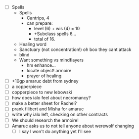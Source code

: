 - [ ] Spells
	- Spells
		- Cantrips, 4
		- can prepare:
			- level (6) + wis (4) = 10
			- +Subclass spells 6... 
			- total of 16.
	- Healing word
	- Sanctuary (not concentration!) oh boo they cant attack
	- blind
	- Want something vs mindflayers
		- hm enhance...
		- locate object! armoire
		- prayer of healing
- [ ]   +10gp amaruc debt from sydney
- [ ]   a copperpiece
- [ ]   copperpiece to new lebowski
- [ ]   how does ialo feel about necromancy?
- [ ]   make a better sheet for Rachel?
- [ ] prank filibert and Misha for amaruc
- [ ] write why ialo left, checking on other contracts
- [ ] We should research the armoire!
- [ ] Amaruc asks us to not tell anyone about werewolf changing
	- [ ] I say I won't do anything yet I'll see